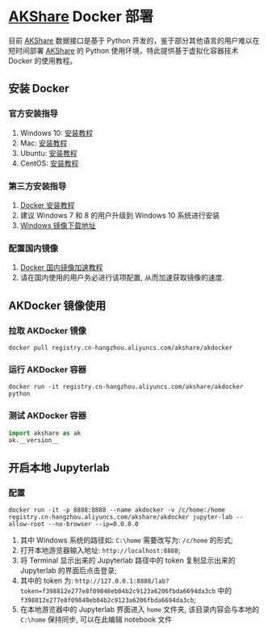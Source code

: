 # [AKShare](https://github.com/jindaxiang/akshare) Docker 部署

目前 [AKShare](https://github.com/jindaxiang/akshare) 数据接口是基于 Python 开发的，鉴于部分其他语言的用户难以在短时间部署
[AKShare](https://github.com/jindaxiang/akshare) 的 Python 使用环境，特此提供基于虚拟化容器技术 Docker 的使用教程。

## 安装 Docker

### 官方安装指导

1. Windows 10: [安装教程](https://hub.docker.com/editions/community/docker-ce-desktop-windows)
2. Mac: [安装教程](https://docs.docker.com/docker-for-mac/install)
3. Ubuntu: [安装教程](https://docs.docker.com/engine/install/ubuntu)
4. CentOS: [安装教程](https://docs.docker.com/engine/install/centos)

### 第三方安装指导

1. [Docker 安装教程](https://www.runoob.com/docker/docker-tutorial.html)
2. 建议 Windows 7 和 8 的用户升级到 Windows 10 系统进行安装
3. [Windows 镜像下载地址](https://msdn.itellyou.cn/)

### 配置国内镜像

1. [Docker 国内镜像加速教程](https://www.runoob.com/docker/docker-mirror-acceleration.html)
2. 请在国内使用的用户务必进行该项配置, 从而加速获取镜像的速度.

## AKDocker 镜像使用

### 拉取 AKDocker 镜像

```
docker pull registry.cn-hangzhou.aliyuncs.com/akshare/akdocker
```

### 运行 AKDocker 容器

```
docker run -it registry.cn-hangzhou.aliyuncs.com/akshare/akdocker python
```

### 测试 AKDocker 容器

```python
import akshare as ak
ak.__version__
```

## 开启本地 Jupyterlab

### 配置

```
docker run -it -p 8888:8888 --name akdocker -v /c/home:/home registry.cn-hangzhou.aliyuncs.com/akshare/akdocker jupyter-lab --allow-root --no-browser --ip=0.0.0.0
```

1. 其中 Windows 系统的路径如: ```C:\home``` 需要改写为: ```/c/home``` 的形式;
2. 打开本地游览器输入地址: ```http://localhost:8888```;
3. 将 Terminal 显示出来的 Jupyterlab 路径中的 token 复制显示出来的 Jupyterlab 的界面后点击登录;
4. 其中的 token 为: ```http://127.0.0.1:8888/lab?token=f398812e277e8f09848eb04b2c9123a6206fbda6694da3cb``` 中的 ```f398812e277e8f09848eb04b2c9123a6206fbda6694da3cb```;
5. 在本地游览器中的 Jupyterlab 界面进入 ```home``` 文件夹, 该目录内容会与本地的 ```C:\home``` 保持同步, 可以在此编辑 notebook 文件
